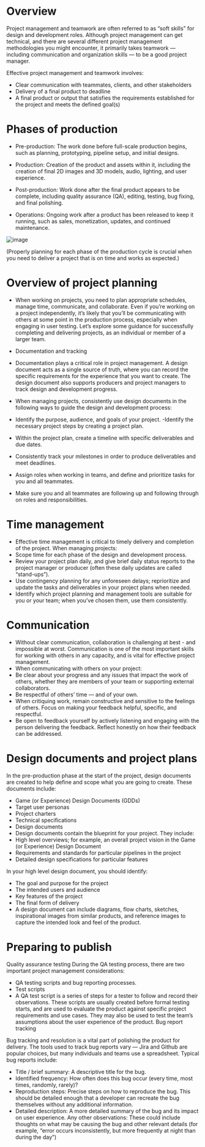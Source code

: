 # Overview

Project management and teamwork are often referred to as “soft skills” for design and development roles. Although project management can get technical, and there are several different project management methodologies you might encounter, it primarily takes teamwork — including communication and organization skills — to be a good project manager. 

Effective project management and teamwork involves:

- Clear communication with teammates, clients, and other stakeholders
- Delivery of a final product to deadline
- A final product or output that satisfies the requirements established for the project and meets the defined goal(s)

# Phases of production

- Pre-production: The work done before full-scale production begins, such as planning, prototyping, pipeline setup, and initial designs.

- Production: Creation of the product and assets within it, including the creation of final 2D images and 3D models, audio, lighting, and user experience.

- Post-production: Work done after the final product appears to be complete, including quality assurance (QA), editing, testing, bug fixing, and final polishing.

- Operations: Ongoing work after a product has been released to keep it running, such as sales, monetization, updates, and continued maintenance.

![image](https://user-images.githubusercontent.com/99060199/177439899-cb6d2fd9-bf28-4977-ae40-ab2b114ebec4.png)

(Properly planning for each phase of the production cycle is crucial when you need to deliver a project that is on time and works as expected.) 

# Overview of project planning

- When working on projects, you need to plan appropriate schedules, manage time, communicate, and collaborate. Even if you’re working on a project independently, it’s likely that you’ll be communicating with others at some point in the production process, especially when engaging in user testing.
Let’s explore some guidance for successfully completing and delivering projects, as an individual or member of a larger team.

- Documentation and tracking
- Documentation plays a critical role in project management. A design document acts as a single source of truth, where you can record the specific requirements for the experience that you want to create. The design document also supports producers and project managers to track design and development progress. 
- When managing projects, consistently use design documents in the following ways to guide the design and development process:
- Identify the purpose, audience, and goals of your project.
-Identify the necessary project steps by creating a project plan.
- Within the project plan, create a timeline with specific deliverables and due dates.
- Consistently track your milestones in order to produce deliverables and meet deadlines.
- Assign roles when working in teams, and define and prioritize tasks for you and all teammates.
- Make sure you and all teammates are following up and following through on roles and responsibilities.
# Time management
- Effective time management is critical to timely delivery and completion of the project. When managing projects:
- Scope time for each phase of the design and development process.
- Review your project plan daily, and give brief daily status reports to the project manager or producer (often these daily updates are called “stand-ups”).
- Use contingency planning for any unforeseen delays; reprioritize and update the tasks and deliverables in your project plans when needed.
- Identify which project planning and management tools are suitable for you or your team; when you’ve chosen them, use them consistently.
# Communication
- Without clear communication, collaboration is challenging at best - and impossible at worst. Communication is one of the most important skills for working with others in any capacity, and is vital for effective project management.
- When communicating with others on your project:
- Be clear about your progress and any issues that impact the work of others, whether they are members of your team or supporting external collaborators.
- Be respectful of others’ time — and of your own.
- When critiquing work, remain constructive and sensitive to the feelings of others. Focus on making your feedback helpful, specific, and respectful.
- Be open to feedback yourself by actively listening and engaging with the person delivering the feedback. Reflect honestly on how their feedback can be addressed. 

# Design documents and project plans

In the pre-production phase at the start of the project, design documents are created to help define and scope what you are going to create. These documents include: 
- Game (or Experience) Design Documents (GDDs)
- Target user personas
- Project charters
- Technical specifications
- Design documents
- Design documents contain the blueprint for your project. They include:
- High level overviews; for example, an overall project vision in the Game (or Experience) Design Document
- Requirements and standards for particular pipelines in the project
- Detailed design specifications for particular features

In your high level design document, you should identify:
- The goal and purpose for the project
- The intended users and audience
- Key features of the project
- The final form of delivery
- A design document can include diagrams, flow charts, sketches, inspirational images from similar products, and reference images to capture the intended look and feel of the product. 

# Preparing to publish

Quality assurance testing
During the QA testing process, there are two important project management considerations: 
- QA testing scripts and bug reporting processes. 
- Test scripts
- A QA test script is a series of steps for a tester to follow and record their observations. These scripts are usually created before formal testing starts, and are used to evaluate the product against specific project requirements and use cases. They may also be used to test the team’s assumptions about the user experience of the product.
Bug report tracking

Bug tracking and resolution is a vital part of polishing the product for delivery. The tools used to track bug reports vary — Jira and Github are popular choices, but many individuals and teams use a spreadsheet. 
Typical bug reports include: 
- Title / brief summary: A descriptive title for the bug.
- Identified frequency: How often does this bug occur (every time, most times, randomly, rarely)?
- Reproduction steps: Precise steps on how to reproduce the bug. This should be detailed enough that a developer can recreate the bug themselves without any additional information.
- Detailed description:  A more detailed summary of the bug and its impact on user experience.
Any other observations: These could include thoughts on what may be causing the bug and other relevant details (for example, “error occurs inconsistently, but more frequently at night than during the day”)

